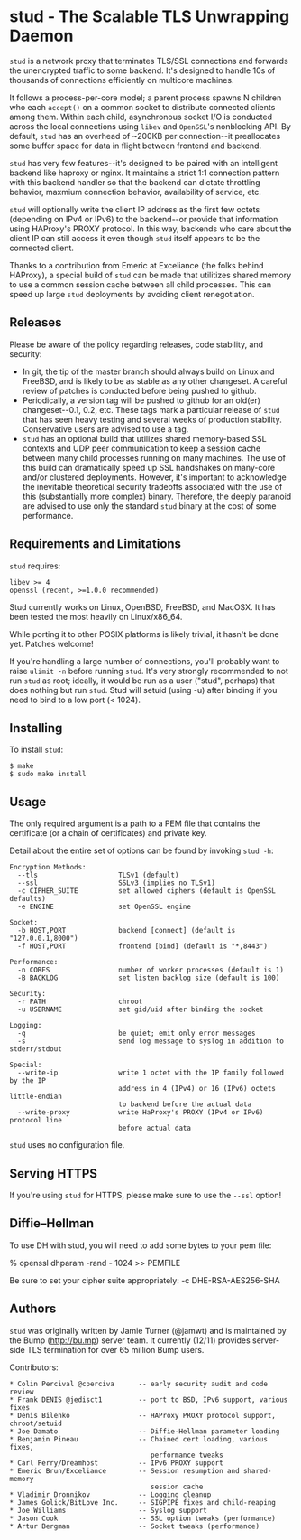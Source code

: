 stud - The Scalable TLS Unwrapping Daemon
=========================================

`stud` is a network proxy that terminates TLS/SSL connections and forwards the
unencrypted traffic to some backend.  It's designed to handle 10s of thousands of
connections efficiently on multicore machines.

It follows a process-per-core model; a parent process spawns N children who
each `accept()` on a common socket to distribute connected clients among them.
Within each child, asynchronous socket I/O is conducted across the local
connections using `libev` and `OpenSSL`'s nonblocking API.  By default,
`stud` has an overhead of ~200KB per connection--it preallocates
some buffer space for data in flight between frontend and backend.

`stud` has very few features--it's designed to be paired with an intelligent
backend like haproxy or nginx.  It maintains a strict 1:1 connection pattern
with this backend handler so that the backend can dictate throttling behavior,
maxmium connection behavior, availability of service, etc.

`stud` will optionally write the client IP address as the first few octets
(depending on IPv4 or IPv6) to the backend--or provide that information
using HAProxy's PROXY protocol.  In this way, backends who care about the
client IP can still access it even though `stud` itself appears to be the
connected client.

Thanks to a contribution from Emeric at Exceliance (the folks behind HAProxy),
a special build of `stud` can be made that utilitizes shared memory to
use a common session cache between all child processes.  This can speed up
large `stud` deployments by avoiding client renegotiation.

Releases
---------

Please be aware of the policy regarding releases, code stability, and security:

 * In git, the tip of the master branch should always build on Linux and
   FreeBSD, and is likely to be as stable as any other changeset.  A
   careful review of patches is conducted before being pushed to github.
 * Periodically, a version tag will be pushed to github for an old(er)
   changeset--0.1, 0.2, etc.  These tags mark a particular release of
   `stud` that has seen heavy testing and several weeks of production
   stability.  Conservative users are advised to use a tag.
 * `stud` has an optional build that utilizes shared memory-based SSL contexts
   and UDP peer communication to keep a session cache between many child processes
   running on many machines.  The use of this build can dramatically speed
   up SSL handshakes on many-core and/or clustered deployments.
   However, it's important to acknowledge the inevitable theoretical
   security tradeoffs associated with the use of this (substantially more
   complex) binary.  Therefore, the deeply paranoid are advised to use
   only the standard `stud` binary at the cost of some performance.

Requirements and Limitations
----------------------------

`stud` requires:

    libev >= 4
    openssl (recent, >=1.0.0 recommended)

Stud currently works on Linux, OpenBSD, FreeBSD, and MacOSX.
It has been tested the most heavily on Linux/x86_64.

While porting it to other POSIX platforms is likely trivial, it hasn't be done
yet. Patches welcome!

If you're handling a large number of connections, you'll
probably want to raise `ulimit -n` before running `stud`.
It's very strongly recommended to not run `stud` as root; ideally, it would
be run as a user ("stud", perhaps) that does nothing but run `stud`.  Stud
will setuid (using -u) after binding if you need to bind to a low port (< 1024).

Installing
----------

To install `stud`:

    $ make
    $ sudo make install

Usage
-----

The only required argument is a path to a PEM file that contains the certificate
(or a chain of certificates) and private key.

Detail about the entire set of options can be found by invoking `stud -h`:

    Encryption Methods:
      --tls                    TLSv1 (default)
      --ssl                    SSLv3 (implies no TLSv1)
      -c CIPHER_SUITE          set allowed ciphers (default is OpenSSL defaults)
      -e ENGINE                set OpenSSL engine

    Socket:
      -b HOST,PORT             backend [connect] (default is "127.0.0.1,8000")
      -f HOST,PORT             frontend [bind] (default is "*,8443")

    Performance:
      -n CORES                 number of worker processes (default is 1)
      -B BACKLOG               set listen backlog size (default is 100)

    Security:
      -r PATH                  chroot
      -u USERNAME              set gid/uid after binding the socket

    Logging:
      -q                       be quiet; emit only error messages
      -s                       send log message to syslog in addition to stderr/stdout

    Special:
      --write-ip               write 1 octet with the IP family followed by the IP
                               address in 4 (IPv4) or 16 (IPv6) octets little-endian
                               to backend before the actual data
      --write-proxy            write HaProxy's PROXY (IPv4 or IPv6) protocol line
                               before actual data

`stud` uses no configuration file.

Serving HTTPS
-------------

If you're using `stud` for HTTPS, please make sure to use the `--ssl` option!


Diffie–Hellman
--------------

To use DH with stud, you will need to add some bytes to your pem file:

% openssl dhparam -rand - 1024 >> PEMFILE

Be sure to set your cipher suite appropriately: -c DHE-RSA-AES256-SHA

Authors
-------

`stud` was originally written by Jamie Turner (@jamwt) and is maintained
by the Bump (http://bu.mp) server team.  It currently (12/11) provides
server-side TLS termination for over 65 million Bump users.

Contributors:

    * Colin Percival @cperciva      -- early security audit and code review
    * Frank DENIS @jedisct1         -- port to BSD, IPv6 support, various fixes
    * Denis Bilenko                 -- HAProxy PROXY protocol support, chroot/setuid
    * Joe Damato                    -- Diffie-Hellman parameter loading
    * Benjamin Pineau               -- Chained cert loading, various fixes,
                                       performance tweaks
    * Carl Perry/Dreamhost          -- IPv6 PROXY support
    * Emeric Brun/Exceliance        -- Session resumption and shared-memory
                                       session cache
    * Vladimir Dronnikov            -- Logging cleanup
    * James Golick/BitLove Inc.     -- SIGPIPE fixes and child-reaping
    * Joe Williams                  -- Syslog support
    * Jason Cook                    -- SSL option tweaks (performance)
    * Artur Bergman                 -- Socket tweaks (performance)
